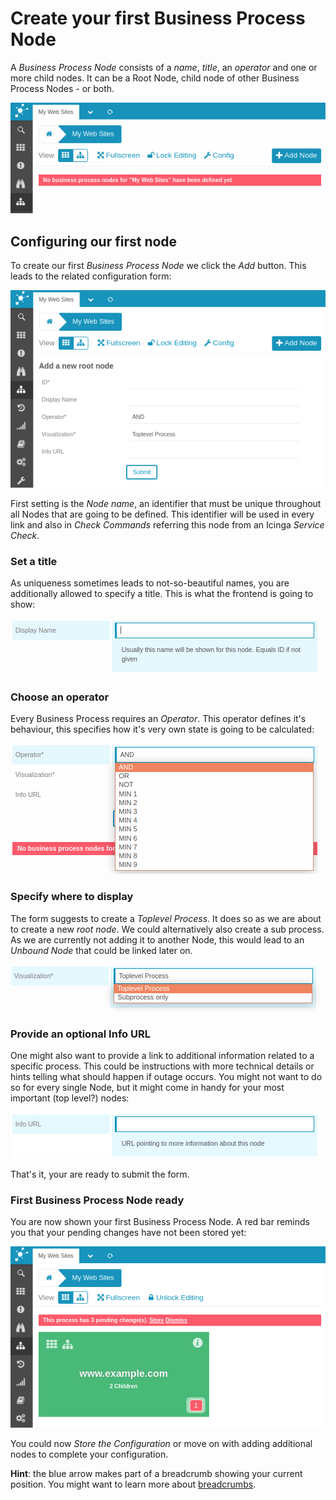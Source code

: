 # Create your first Business Process Node

A *Business Process Node* consists of a *name*, *title*, an *operator* and one or
more child nodes. It can be a Root Node, child node of other Business Process
Nodes - or both.

![Empty Config](screenshot/04_first-root-node/0301_empty-config.png)

## Configuring our first node

To create our first *Business Process Node* we click the *Add* button. This
leads to the related configuration form:

![Add new Node](screenshot/04_first-root-node/0302_add-new-node.png)

First setting is the *Node name*, an identifier that must be unique throughout
all Nodes that are going to be defined. This identifier will be used in every
link and also in *Check Commands* referring this node from an Icinga *Service
Check*.

### Set a title

As uniqueness sometimes leads to not-so-beautiful names, you are additionally
allowed to specify a title. This is what the frontend is going to show:

![Node Title](screenshot/04_first-root-node/0303_node-title.png)

### Choose an operator

Every Business Process requires an *Operator*. This operator defines it's
behaviour, this specifies how it's very own state is going to be calculated:

![Operator](screenshot/04_first-root-node/0304_operator.png)

### Specify where to display

The form suggests to create a *Toplevel Process*. It does so as we are about
to create a new *root node*. We could alternatively also create a sub process.
As we are currently not adding it to another Node, this would lead to an *Unbound
Node* that could be linked later on.

![Node Display](screenshot/04_first-root-node/0305_display.png)

### Provide an optional Info URL

One might also want to provide a link to additional information related to a
specific process. This could be instructions with more technical details or
hints telling what should happen if outage occurs. You might not want to do so
for every single Node, but it might come in handy for your most important (top
level?) nodes:

![Node Info Url](screenshot/04_first-root-node/0306_info-url.png)

That's it, your are ready to submit the form.

### First Business Process Node ready

You are now shown your first Business Process Node. A red bar reminds you that
your pending changes have not been stored yet:

![First Node created](screenshot/04_first-root-node/0307_first-node-created.png)

You could now *Store the Configuration* or move on with adding additional nodes
to complete your configuration.

**Hint**: the blue arrow makes part of a breadcrumb showing your current position.
 You might want to learn more about [breadcrumbs](12-Web-Components-Breadcrumb.md).
